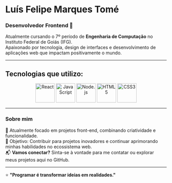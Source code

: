 # Luís Felipe Marques Tomé

### Desenvolvedor Frontend 🚀  
Atualmente cursando o 7º período de **Engenharia de Computação** no Instituto Federal de Goiás (IFG).  
Apaixonado por tecnologia, design de interfaces e desenvolvimento de aplicações web que impactam positivamente o mundo.

---

## Tecnologias que utilizo:  

<p align="center">
  <img src="https://cdn.jsdelivr.net/gh/devicons/devicon/icons/react/react-original.svg" alt="React" width="60" height="60" />
  <img src="https://cdn.jsdelivr.net/gh/devicons/devicon/icons/javascript/javascript-original.svg" alt="JavaScript" width="60" height="60" />
  <img src="https://cdn.jsdelivr.net/gh/devicons/devicon/icons/nodejs/nodejs-original-wordmark.svg" alt="Node.js" width="60" height="60" />
  <img src="https://cdn.jsdelivr.net/gh/devicons/devicon/icons/html5/html5-original.svg" alt="HTML5" width="60" height="60" />
  <img src="https://cdn.jsdelivr.net/gh/devicons/devicon/icons/css3/css3-original.svg" alt="CSS3" width="60" height="60" />
</p>

---

### Sobre mim  
🔭 Atualmente focado em projetos front-end, combinando criatividade e funcionalidade.  
🎯 Objetivo: Contribuir para projetos inovadores e continuar aprimorando minhas habilidades no ecossistema web.  
📬 **Vamos conectar?** Sinta-se à vontade para me contatar ou explorar meus projetos aqui no GitHub.  

---

⭐ **"Programar é transformar ideias em realidades."**
